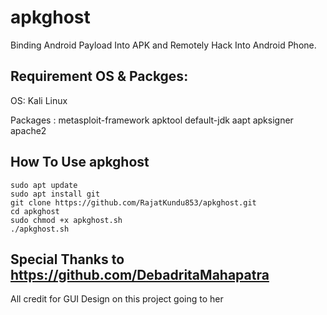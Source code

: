 # apkghost
Binding Android Payload Into APK and Remotely Hack Into Android Phone.

## Requirement OS & Packges:

OS: Kali Linux

Packages : metasploit-framework apktool default-jdk aapt apksigner apache2

## How To Use apkghost
```
sudo apt update
sudo apt install git
git clone https://github.com/RajatKundu853/apkghost.git
cd apkghost
sudo chmod +x apkghost.sh
./apkghost.sh

```

## Special Thanks to https://github.com/DebadritaMahapatra 
All credit for GUI Design on this project going to her



